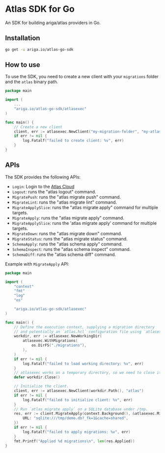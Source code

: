 # Atlas SDK for Go

An SDK for building ariga/atlas providers in Go.

## Installation

```bash
go get -u ariga.io/atlas-go-sdk
```

## How to use

To use the SDK, you need to create a new client with your `migrations` folder and the `atlas` binary path.

```go
package main

import (
    ...
    "ariga.io/atlas-go-sdk/atlasexec"
)

func main() {
    // Create a new client
    client, err := atlasexec.NewClient("my-migration-folder", "my-atlas-cli-path")
    if err != nil {
        log.Fatalf("failed to create client: %v", err)
    }
}
```

## APIs

The SDK provides the following APIs:

- `Login`: Login to the [Atlas Cloud](https://atlasgo.cloud/)
- `Logout`: runs the "atlas logout" command.
- `MigratePush`: runs the "atlas migrate push" command.
- `MigrateLint`: runs the "atlas migrate lint" command.
- `MigrateApplySlice`: runs the "atlas migrate apply" command for multiple targets.
- `MigrateApply`: runs the "atlas migrate apply" command.
- `MigrateApplySlice`: runs the 'atlas migrate apply' command for multiple targets.
- `MigrateDown`: runs the "atlas migrate down" command.
- `MigrateStatus`: runs the "atlas migrate status" command.
- `SchemaApply`: runs the "atlas schema apply" command.
- `SchemaInspect`: runs the "atlas schema inspect" command.
- `SchemaDiff`: runs the "atlas schema diff" command.

Example with `MigrateApply` API:

```go
package main

import (
    "context"
    "fmt"
    "log"
    "os"

    "ariga.io/atlas-go-sdk/atlasexec"
)

func main() {
    // Define the execution context, supplying a migration directory
    // and potentially an `atlas.hcl` configuration file using `atlasexec.WithHCL`.
    workdir, err := atlasexec.NewWorkingDir(
        atlasexec.WithMigrations(
            os.DirFS("./migrations"),
        ),
    )
    if err != nil {
        log.Fatalf("failed to load working directory: %v", err)
    }
    // atlasexec works on a temporary directory, so we need to close it
    defer workdir.Close()

    // Initialize the client.
    client, err := atlasexec.NewClient(workdir.Path(), "atlas")
    if err != nil {
        log.Fatalf("failed to initialize client: %v", err)
    }
    // Run `atlas migrate apply` on a SQLite database under /tmp.
    res, err := client.MigrateApply(context.Background(), &atlasexec.MigrateApplyParams{
        URL: "sqlite:///tmp/demo.db?_fk=1&cache=shared",
    })
    if err != nil {
        log.Fatalf("failed to apply migrations: %v", err)
    }
    fmt.Printf("Applied %d migrations\n", len(res.Applied))
}
```